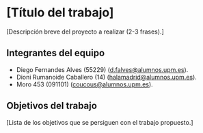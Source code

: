 # [Título del trabajo]

[Descripción breve del proyecto a realizar (2-3 frases).]

## Integrantes del equipo

- Diego Fernandes Alves (55229) (d.falves@alumnos.upm.es).
- Dioni Rumanoide Caballero (14) (halamadrid@alumnos.upm.es).
- Moro 453 (091101) (coucous@alumnos.upm.es).

## Objetivos del trabajo

[Lista de los objetivos que se persiguen con el trabajo propuesto.]
